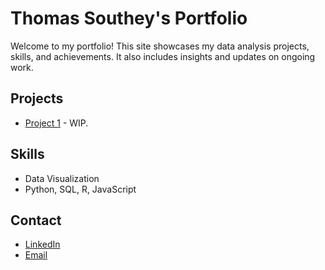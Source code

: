 # Thomas Southey's Portfolio

Welcome to my portfolio! This site showcases my data analysis projects, skills, and achievements. It also includes insights and updates on ongoing work.

## Projects
- [Project 1](link) - WIP.


## Skills
- Data Visualization
- Python, SQL, R, JavaScript

## Contact
- [LinkedIn](https://www.linkedin.com/in/thomas-southey/)
- [Email](mailto:thomassouthey7@gmail.com)

